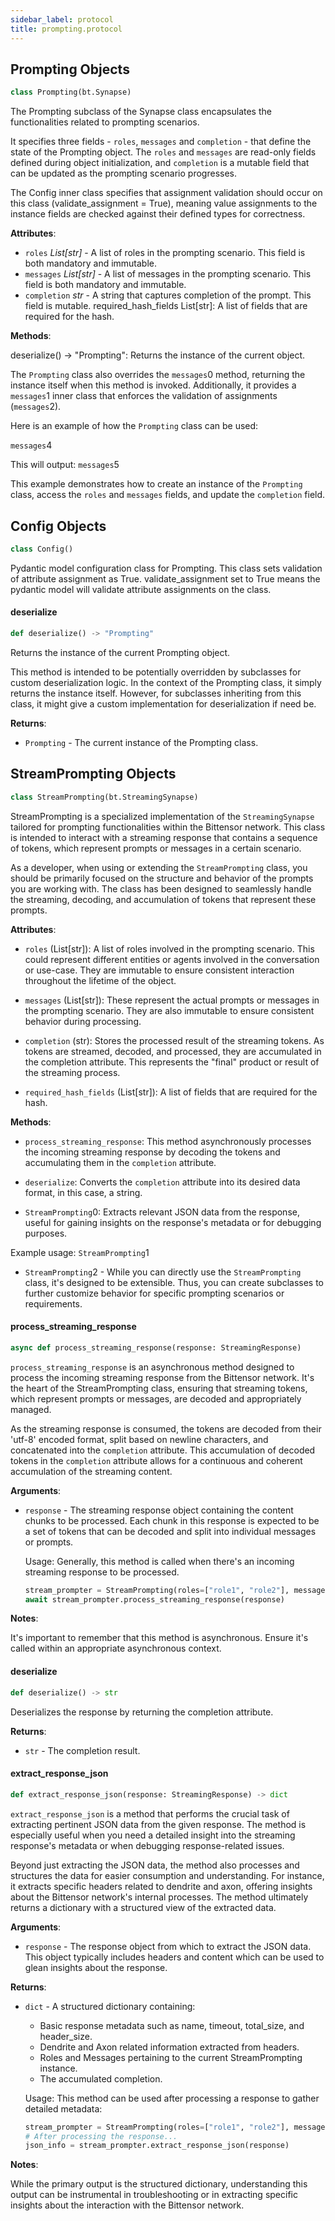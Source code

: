 ```yaml
---
sidebar_label: protocol
title: prompting.protocol
---
```


## Prompting Objects

```python
class Prompting(bt.Synapse)
```

The Prompting subclass of the Synapse class encapsulates the functionalities related to prompting scenarios.

It specifies three fields - `roles`, `messages` and `completion` - that define the state of the Prompting object.
The `roles` and `messages` are read-only fields defined during object initialization, and `completion` is a mutable
field that can be updated as the prompting scenario progresses.

The Config inner class specifies that assignment validation should occur on this class (validate_assignment = True),
meaning value assignments to the instance fields are checked against their defined types for correctness.

**Attributes**:

- `roles` _List[str]_ - A list of roles in the prompting scenario. This field is both mandatory and immutable.
- `messages` _List[str]_ - A list of messages in the prompting scenario. This field is both mandatory and immutable.
- `completion` _str_ - A string that captures completion of the prompt. This field is mutable.
  required_hash_fields List[str]: A list of fields that are required for the hash.
  

**Methods**:

  deserialize() -&gt; &quot;Prompting&quot;: Returns the instance of the current object.
  
  
  The `Prompting` class also overrides the `messages`0 method, returning the
  instance itself when this method is invoked. Additionally, it provides a `messages`1
  inner class that enforces the validation of assignments (`messages`2).
  
  Here is an example of how the `Prompting` class can be used:
  
`messages`4
  
  This will output:
`messages`5
  
  This example demonstrates how to create an instance of the `Prompting` class, access the
  `roles` and `messages` fields, and update the `completion` field.

## Config Objects

```python
class Config()
```

Pydantic model configuration class for Prompting. This class sets validation of attribute assignment as True.
validate_assignment set to True means the pydantic model will validate attribute assignments on the class.

#### deserialize

```python
def deserialize() -> "Prompting"
```

Returns the instance of the current Prompting object.

This method is intended to be potentially overridden by subclasses for custom deserialization logic.
In the context of the Prompting class, it simply returns the instance itself. However, for subclasses
inheriting from this class, it might give a custom implementation for deserialization if need be.

**Returns**:

- `Prompting` - The current instance of the Prompting class.

## StreamPrompting Objects

```python
class StreamPrompting(bt.StreamingSynapse)
```

StreamPrompting is a specialized implementation of the `StreamingSynapse` tailored for prompting functionalities within
the Bittensor network. This class is intended to interact with a streaming response that contains a sequence of tokens,
which represent prompts or messages in a certain scenario.

As a developer, when using or extending the `StreamPrompting` class, you should be primarily focused on the structure
and behavior of the prompts you are working with. The class has been designed to seamlessly handle the streaming,
decoding, and accumulation of tokens that represent these prompts.

**Attributes**:

  - `roles` (List[str]): A list of roles involved in the prompting scenario. This could represent different entities
  or agents involved in the conversation or use-case. They are immutable to ensure consistent
  interaction throughout the lifetime of the object.
  
  - `messages` (List[str]): These represent the actual prompts or messages in the prompting scenario. They are also
  immutable to ensure consistent behavior during processing.
  
  - `completion` (str): Stores the processed result of the streaming tokens. As tokens are streamed, decoded, and
  processed, they are accumulated in the completion attribute. This represents the &quot;final&quot;
  product or result of the streaming process.
  - `required_hash_fields` (List[str]): A list of fields that are required for the hash.
  

**Methods**:

  - `process_streaming_response`: This method asynchronously processes the incoming streaming response by decoding
  the tokens and accumulating them in the `completion` attribute.
  
  - `deserialize`: Converts the `completion` attribute into its desired data format, in this case, a string.
  
  - `StreamPrompting`0: Extracts relevant JSON data from the response, useful for gaining insights on the response&#x27;s
  metadata or for debugging purposes.
  
  Example usage:
`StreamPrompting`1
  
- `StreamPrompting`2 - While you can directly use the `StreamPrompting` class, it&#x27;s designed to be extensible. Thus, you can create
  subclasses to further customize behavior for specific prompting scenarios or requirements.

#### process\_streaming\_response

```python
async def process_streaming_response(response: StreamingResponse)
```

`process_streaming_response` is an asynchronous method designed to process the incoming streaming response from the
Bittensor network. It&#x27;s the heart of the StreamPrompting class, ensuring that streaming tokens, which represent
prompts or messages, are decoded and appropriately managed.

As the streaming response is consumed, the tokens are decoded from their &#x27;utf-8&#x27; encoded format, split based on
newline characters, and concatenated into the `completion` attribute. This accumulation of decoded tokens in the
`completion` attribute allows for a continuous and coherent accumulation of the streaming content.

**Arguments**:

- `response` - The streaming response object containing the content chunks to be processed. Each chunk in this
  response is expected to be a set of tokens that can be decoded and split into individual messages or prompts.
  
  Usage:
  Generally, this method is called when there&#x27;s an incoming streaming response to be processed.
  
    ```python
    stream_prompter = StreamPrompting(roles=["role1", "role2"], messages=["message1", "message2"])
    await stream_prompter.process_streaming_response(response)
    ```
  

**Notes**:

  It&#x27;s important to remember that this method is asynchronous. Ensure it&#x27;s called within an appropriate
  asynchronous context.

#### deserialize

```python
def deserialize() -> str
```

Deserializes the response by returning the completion attribute.

**Returns**:

- `str` - The completion result.

#### extract\_response\_json

```python
def extract_response_json(response: StreamingResponse) -> dict
```

`extract_response_json` is a method that performs the crucial task of extracting pertinent JSON data from the given
response. The method is especially useful when you need a detailed insight into the streaming response&#x27;s metadata
or when debugging response-related issues.

Beyond just extracting the JSON data, the method also processes and structures the data for easier consumption
and understanding. For instance, it extracts specific headers related to dendrite and axon, offering insights
about the Bittensor network&#x27;s internal processes. The method ultimately returns a dictionary with a structured
view of the extracted data.

**Arguments**:

- `response` - The response object from which to extract the JSON data. This object typically includes headers and
  content which can be used to glean insights about the response.
  

**Returns**:

- `dict` - A structured dictionary containing:
  - Basic response metadata such as name, timeout, total_size, and header_size.
  - Dendrite and Axon related information extracted from headers.
  - Roles and Messages pertaining to the current StreamPrompting instance.
  - The accumulated completion.
  
  Usage:
  This method can be used after processing a response to gather detailed metadata:
  
    ```python
    stream_prompter = StreamPrompting(roles=["role1", "role2"], messages=["message1", "message2"])
    # After processing the response...
    json_info = stream_prompter.extract_response_json(response)
    ```
  

**Notes**:

  While the primary output is the structured dictionary, understanding this output can be instrumental in
  troubleshooting or in extracting specific insights about the interaction with the Bittensor network.

